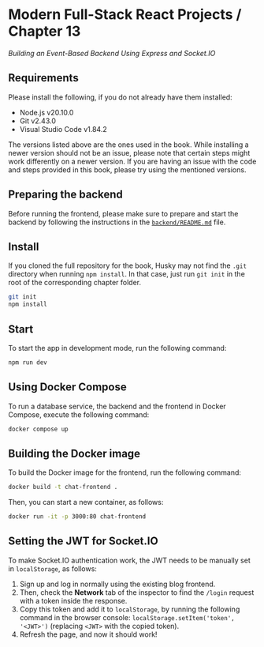 # Modern Full-Stack React Projects / Chapter 13

_Building an Event-Based Backend Using Express and Socket.IO_

## Requirements

Please install the following, if you do not already have them installed:

- Node.js v20.10.0
- Git v2.43.0
- Visual Studio Code v1.84.2

The versions listed above are the ones used in the book. While installing a newer version should not be an issue, please note that certain steps might work differently on a newer version. If you are having an issue with the code and steps provided in this book, please try using the mentioned versions.

## Preparing the backend

Before running the frontend, please make sure to prepare and start the backend by following the instructions in the [`backend/README.md`](backend/README.md) file.

## Install

If you cloned the full repository for the book, Husky may not find the `.git` directory when running `npm install`. In that case, just run `git init` in the root of the corresponding chapter folder.

```bash
git init
npm install
```

## Start

To start the app in development mode, run the following command:

```bash
npm run dev
```

## Using Docker Compose

To run a database service, the backend and the frontend in Docker Compose, execute the following command:

```bash
docker compose up
```

## Building the Docker image

To build the Docker image for the frontend, run the following command:

```bash
docker build -t chat-frontend .
```

Then, you can start a new container, as follows:

```bash
docker run -it -p 3000:80 chat-frontend
```

## Setting the JWT for Socket.IO

To make Socket.IO authentication work, the JWT needs to be manually set in `localStorage`, as follows:

1. Sign up and log in normally using the existing blog frontend.
2. Then, check the **Network** tab of the inspector to find the `/login` request with a token inside the response.
3. Copy this token and add it to `localStorage`, by running the following command in the browser console: `localStorage.setItem('token', '<JWT>')` (replacing `<JWT>` with the copied token).
4. Refresh the page, and now it should work!
